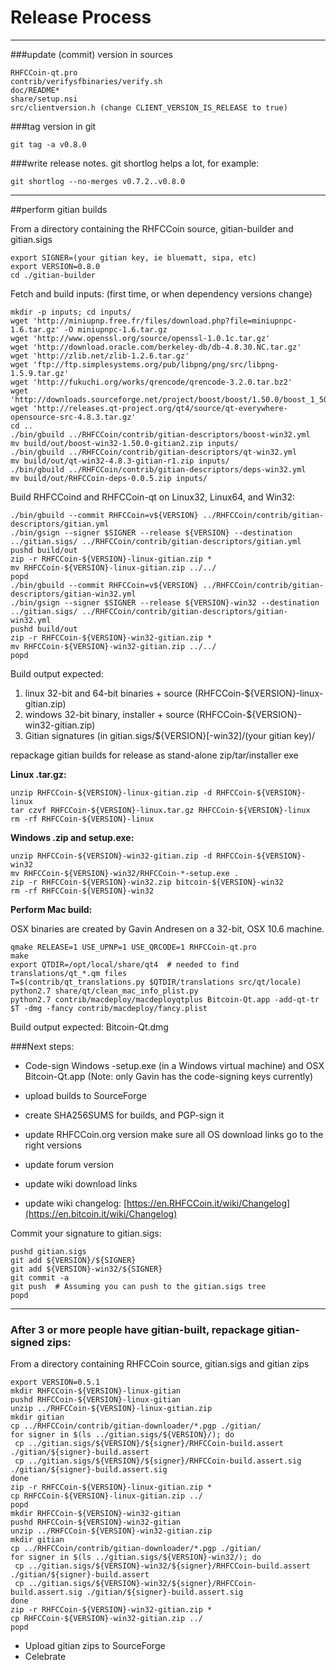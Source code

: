 Release Process
====================

* * *

###update (commit) version in sources


	RHFCCoin-qt.pro
	contrib/verifysfbinaries/verify.sh
	doc/README*
	share/setup.nsi
	src/clientversion.h (change CLIENT_VERSION_IS_RELEASE to true)

###tag version in git

	git tag -a v0.8.0

###write release notes. git shortlog helps a lot, for example:

	git shortlog --no-merges v0.7.2..v0.8.0

* * *

##perform gitian builds

 From a directory containing the RHFCCoin source, gitian-builder and gitian.sigs
  
	export SIGNER=(your gitian key, ie bluematt, sipa, etc)
	export VERSION=0.8.0
	cd ./gitian-builder

 Fetch and build inputs: (first time, or when dependency versions change)

	mkdir -p inputs; cd inputs/
	wget 'http://miniupnp.free.fr/files/download.php?file=miniupnpc-1.6.tar.gz' -O miniupnpc-1.6.tar.gz
	wget 'http://www.openssl.org/source/openssl-1.0.1c.tar.gz'
	wget 'http://download.oracle.com/berkeley-db/db-4.8.30.NC.tar.gz'
	wget 'http://zlib.net/zlib-1.2.6.tar.gz'
	wget 'ftp://ftp.simplesystems.org/pub/libpng/png/src/libpng-1.5.9.tar.gz'
	wget 'http://fukuchi.org/works/qrencode/qrencode-3.2.0.tar.bz2'
	wget 'http://downloads.sourceforge.net/project/boost/boost/1.50.0/boost_1_50_0.tar.bz2'
	wget 'http://releases.qt-project.org/qt4/source/qt-everywhere-opensource-src-4.8.3.tar.gz'
	cd ..
	./bin/gbuild ../RHFCCoin/contrib/gitian-descriptors/boost-win32.yml
	mv build/out/boost-win32-1.50.0-gitian2.zip inputs/
	./bin/gbuild ../RHFCCoin/contrib/gitian-descriptors/qt-win32.yml
	mv build/out/qt-win32-4.8.3-gitian-r1.zip inputs/
	./bin/gbuild ../RHFCCoin/contrib/gitian-descriptors/deps-win32.yml
	mv build/out/RHFCCoin-deps-0.0.5.zip inputs/

 Build RHFCCoind and RHFCCoin-qt on Linux32, Linux64, and Win32:
  
	./bin/gbuild --commit RHFCCoin=v${VERSION} ../RHFCCoin/contrib/gitian-descriptors/gitian.yml
	./bin/gsign --signer $SIGNER --release ${VERSION} --destination ../gitian.sigs/ ../RHFCCoin/contrib/gitian-descriptors/gitian.yml
	pushd build/out
	zip -r RHFCCoin-${VERSION}-linux-gitian.zip *
	mv RHFCCoin-${VERSION}-linux-gitian.zip ../../
	popd
	./bin/gbuild --commit RHFCCoin=v${VERSION} ../RHFCCoin/contrib/gitian-descriptors/gitian-win32.yml
	./bin/gsign --signer $SIGNER --release ${VERSION}-win32 --destination ../gitian.sigs/ ../RHFCCoin/contrib/gitian-descriptors/gitian-win32.yml
	pushd build/out
	zip -r RHFCCoin-${VERSION}-win32-gitian.zip *
	mv RHFCCoin-${VERSION}-win32-gitian.zip ../../
	popd

  Build output expected:

  1. linux 32-bit and 64-bit binaries + source (RHFCCoin-${VERSION}-linux-gitian.zip)
  2. windows 32-bit binary, installer + source (RHFCCoin-${VERSION}-win32-gitian.zip)
  3. Gitian signatures (in gitian.sigs/${VERSION}[-win32]/(your gitian key)/

repackage gitian builds for release as stand-alone zip/tar/installer exe

**Linux .tar.gz:**

	unzip RHFCCoin-${VERSION}-linux-gitian.zip -d RHFCCoin-${VERSION}-linux
	tar czvf RHFCCoin-${VERSION}-linux.tar.gz RHFCCoin-${VERSION}-linux
	rm -rf RHFCCoin-${VERSION}-linux

**Windows .zip and setup.exe:**

	unzip RHFCCoin-${VERSION}-win32-gitian.zip -d RHFCCoin-${VERSION}-win32
	mv RHFCCoin-${VERSION}-win32/RHFCCoin-*-setup.exe .
	zip -r RHFCCoin-${VERSION}-win32.zip bitcoin-${VERSION}-win32
	rm -rf RHFCCoin-${VERSION}-win32

**Perform Mac build:**

  OSX binaries are created by Gavin Andresen on a 32-bit, OSX 10.6 machine.

	qmake RELEASE=1 USE_UPNP=1 USE_QRCODE=1 RHFCCoin-qt.pro
	make
	export QTDIR=/opt/local/share/qt4  # needed to find translations/qt_*.qm files
	T=$(contrib/qt_translations.py $QTDIR/translations src/qt/locale)
	python2.7 share/qt/clean_mac_info_plist.py
	python2.7 contrib/macdeploy/macdeployqtplus Bitcoin-Qt.app -add-qt-tr $T -dmg -fancy contrib/macdeploy/fancy.plist

 Build output expected: Bitcoin-Qt.dmg

###Next steps:

* Code-sign Windows -setup.exe (in a Windows virtual machine) and
  OSX Bitcoin-Qt.app (Note: only Gavin has the code-signing keys currently)

* upload builds to SourceForge

* create SHA256SUMS for builds, and PGP-sign it

* update RHFCCoin.org version
  make sure all OS download links go to the right versions

* update forum version

* update wiki download links

* update wiki changelog: [https://en.RHFCCoin.it/wiki/Changelog](https://en.bitcoin.it/wiki/Changelog)

Commit your signature to gitian.sigs:

	pushd gitian.sigs
	git add ${VERSION}/${SIGNER}
	git add ${VERSION}-win32/${SIGNER}
	git commit -a
	git push  # Assuming you can push to the gitian.sigs tree
	popd

-------------------------------------------------------------------------

### After 3 or more people have gitian-built, repackage gitian-signed zips:

From a directory containing RHFCCoin source, gitian.sigs and gitian zips

	export VERSION=0.5.1
	mkdir RHFCCoin-${VERSION}-linux-gitian
	pushd RHFCCoin-${VERSION}-linux-gitian
	unzip ../RHFCCoin-${VERSION}-linux-gitian.zip
	mkdir gitian
	cp ../RHFCCoin/contrib/gitian-downloader/*.pgp ./gitian/
	for signer in $(ls ../gitian.sigs/${VERSION}/); do
	 cp ../gitian.sigs/${VERSION}/${signer}/RHFCCoin-build.assert ./gitian/${signer}-build.assert
	 cp ../gitian.sigs/${VERSION}/${signer}/RHFCCoin-build.assert.sig ./gitian/${signer}-build.assert.sig
	done
	zip -r RHFCCoin-${VERSION}-linux-gitian.zip *
	cp RHFCCoin-${VERSION}-linux-gitian.zip ../
	popd
	mkdir RHFCCoin-${VERSION}-win32-gitian
	pushd RHFCCoin-${VERSION}-win32-gitian
	unzip ../RHFCCoin-${VERSION}-win32-gitian.zip
	mkdir gitian
	cp ../RHFCCoin/contrib/gitian-downloader/*.pgp ./gitian/
	for signer in $(ls ../gitian.sigs/${VERSION}-win32/); do
	 cp ../gitian.sigs/${VERSION}-win32/${signer}/RHFCCoin-build.assert ./gitian/${signer}-build.assert
	 cp ../gitian.sigs/${VERSION}-win32/${signer}/RHFCCoin-build.assert.sig ./gitian/${signer}-build.assert.sig
	done
	zip -r RHFCCoin-${VERSION}-win32-gitian.zip *
	cp RHFCCoin-${VERSION}-win32-gitian.zip ../
	popd

- Upload gitian zips to SourceForge
- Celebrate 
